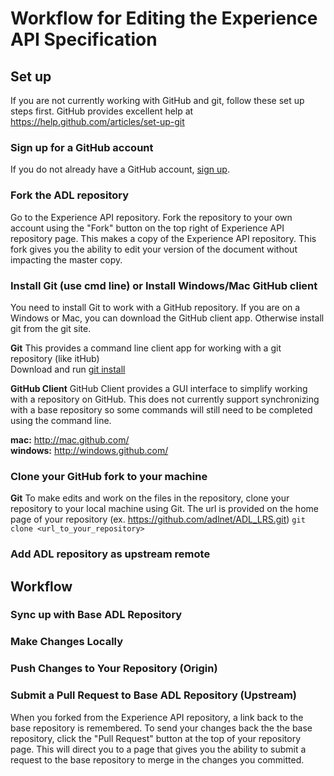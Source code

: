 # Workflow for Editing the Experience API Specification

## Set up
If you are not currently working with GitHub and git, follow these set up steps 
first. GitHub provides excellent help at https://help.github.com/articles/set-up-git

### Sign up for a GitHub account
If you do not already have a GitHub account, [sign up](https://github.com/signup/free).


### Fork the ADL repository
Go to the Experience API repository. Fork the repository to your own account using 
the "Fork" button on the top right of Experience API repository page. This makes a 
copy of the Experience API repository. This fork gives you the ability to edit your 
version of the document without impacting the master copy.


### Install Git (use cmd line) or Install Windows/Mac GitHub client
You need to install Git to work with a GitHub repository. If you are on a Windows 
or Mac, you can download the GitHub client app. Otherwise install git from the 
git site.

__Git__
This provides a command line client app for working with a git repository (like 
itHub)  
Download and run [git install](http://git-scm.com/downloads)

__GitHub Client__
GitHub Client provides a GUI interface to simplify working with a repository on 
GitHub. This does not currently support synchronizing with a base repository so 
some commands will still need to be completed using the command line.

__mac:__ http://mac.github.com/  
__windows:__ http://windows.github.com/


### Clone your GitHub fork to your machine
__Git__
To make edits and work on the files in the repository, clone your repository to 
your local machine using Git. The url is provided on the home page of your 
repository (ex. https://github.com/adlnet/ADL_LRS.git)
```git clone <url_to_your_repository>```

### Add ADL repository as upstream remote


## Workflow

### Sync up with Base ADL Repository

### Make Changes Locally

### Push Changes to Your Repository (Origin)

### Submit a Pull Request to Base ADL Repository (Upstream)
When you forked from the Experience API repository, a link back to the base repository 
is remembered. To send your changes back the the base repository, click the "Pull Request" 
button at the top of your repository page. This will direct you to a page that gives 
you the ability to submit a request to the base repository to merge in the changes you 
committed.

